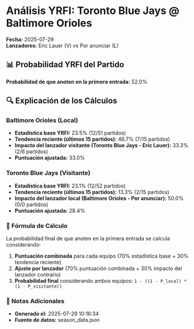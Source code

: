 # Análisis YRFI: Toronto Blue Jays @ Baltimore Orioles

**Fecha:** 2025-07-29  
**Lanzadores:** Eric Lauer (V) vs Por anunciar (L)

## 📊 Probabilidad YRFI del Partido

**Probabilidad de que anoten en la primera entrada:** 52.0%

## 🔍 Explicación de los Cálculos

### Baltimore Orioles (Local)
- **Estadística base YRFI:** 23.5% (12/51 partidos)
- **Tendencia reciente (últimos 15 partidos):** 46.7% (7/15 partidos)
- **Impacto del lanzador visitante (Toronto Blue Jays - Eric Lauer):** 33.3% (2/6 partidos)
- **Puntuación ajustada:** 33.0%

### Toronto Blue Jays (Visitante)
- **Estadística base YRFI:** 23.1% (12/52 partidos)
- **Tendencia reciente (últimos 15 partidos):** 13.3% (2/15 partidos)
- **Impacto del lanzador local (Baltimore Orioles - Por anunciar):** 50.0% (0/0 partidos)
- **Puntuación ajustada:** 28.4%

### 📝 Fórmula de Cálculo

La probabilidad final de que anoten en la primera entrada se calcula considerando:
1. **Puntuación combinada** para cada equipo (70% estadística base + 30% tendencia reciente)
2. **Ajuste por lanzador** (70% puntuación combinada + 30% impacto del lanzador contrario)
3. **Probabilidad final** considerando ambos equipos: `1 - ((1 - P_local) * (1 - P_visitante))`

### 📌 Notas Adicionales

- **Generado el:** 2025-07-29 10:16:34
- **Fuente de datos:** season_data.json
